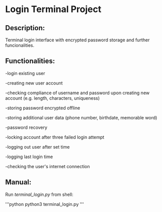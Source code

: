 # Login Terminal Project
## Description:
Terminal login interface with encrypted password storage and further funcionalities.
## Functionalities:
-login existing user

-creating new user account

-checking compliance of username and password upon creating new account (e.g. length, characters, uniqueness)

-storing password encrypted offline

-storing additional user data (phone number, birthdate, memorable word)

-password recovery

-locking account after three failed login attempt

-logging out user after set time

-logging last login time

-checking the user's internet connection

## Manual:
Run _terminal_login.py_ from shell:

'''python
python3 terminal_login.py
'''
